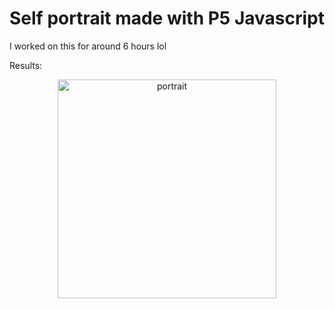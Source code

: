 # Self portrait made with P5 Javascript
I worked on this for around 6 hours lol

Results: 
<p align="center">
  <img src="https://i.imgur.com/Hh9Svti.png" width="350" title="portrait">
</p>
